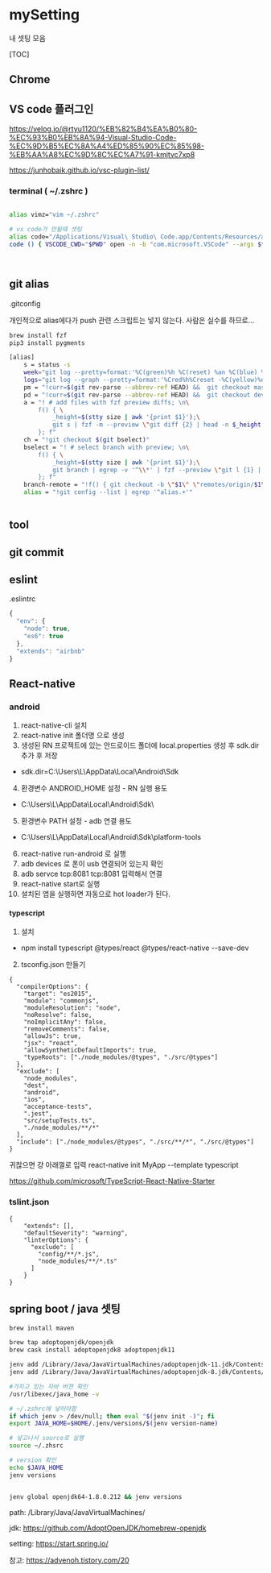 # mySetting
내 셋팅 모음


[TOC]

## Chrome

## VS code 플러그인

https://velog.io/@rtyu1120/%EB%82%B4%EA%B0%80-%EC%93%B0%EB%8A%94-Visual-Studio-Code-%EC%9D%B5%EC%8A%A4%ED%85%90%EC%85%98-%EB%AA%A8%EC%9D%8C%EC%A7%91-kmjtvc7xp8

https://junhobaik.github.io/vsc-plugin-list/

### terminal ( ~/.zshrc )

```bash

alias vimz="vim ~/.zshrc"

# vs code가 안될떄 셋팅
alias code="/Applications/Visual\ Studio\ Code.app/Contents/Resources/app/bin/code"
code () { VSCODE_CWD="$PWD" open -n -b "com.microsoft.VSCode" --args $* ;}

 
```

## git alias


.gitconfig


개인적으로 alias에다가 push 관련 스크립트는 넣지 않는다. 사람은 실수를 하므로...

```bash
brew install fzf
pip3 install pygments

```

```bash
[alias]
    s = status -s
    week="git log --pretty=format:'%C(green)%h %C(reset) %an %C(blue) %ar %C(reset), %C(white) %s' --since='1 week ago'"
    logs="git log --graph --pretty=format:'%Cred%h%Creset -%C(yellow)%d%Creset %s %Cgreen(%cr) %C(bold blue)<%an>%Creset' --a    bbrev-commit"
    pm = "!curr=$(git rev-parse --abbrev-ref HEAD) &&  git checkout master && git pull && git checkout $curr"
    pd = "!curr=$(git rev-parse --abbrev-ref HEAD) &&  git checkout develop && git pull && git checkout $curr"
    a = "! # add files with fzf preview diffs; \n\
        f() { \
            _height=$(stty size | awk '{print $1}');\
            git s | fzf -m --preview \"git diff {2} | head -n $_height | pygmentize\" | awk '{print $2}' | xargs git add; \
        }; f"
    ch = "!git checkout $(git bselect)"
    bselect = "! # select branch with preview; \n\
        f() { \
            _height=$(stty size | awk '{print $1}');\
            git branch | egrep -v '^\\*' | fzf --preview \"git l {1} | head -n $_height\"; \
        }; f"
    branch-remote = "!f() { git checkout -b \"$1\" \"remotes/origin/$1\"; }; f"
    alias = "!git config --list | egrep '^alias.+'"
    
```


## tool


## git commit

## eslint 


.eslintrc

```javascript
{
  "env": {
    "node": true,
    "es6": true
  },
  "extends": "airbnb"
}
```

## React-native 

### android

1. react-native-cli 설치
2. react-native init 폴더명 으로 생성
3. 생성된 RN 프로젝트에 있는 안드로이드 폴더에 local.properties 생성 후 sdk.dir 추가 후 저장

- sdk.dir=C\:\\Users\\L\\AppData\\Local\\Android\\Sdk

4. 환경변수 ANDROID_HOME 설정 - RN 실행 용도

- C:\Users\L\AppData\Local\Android\Sdk\

5. 환경변수 PATH 설정 - adb 연결 용도

- C:\Users\L\AppData\Local\Android\Sdk\platform-tools

6. react-native run-android 로 실행
7. adb devices 로 폰이 usb 연결되어 있는지 확인
8. adb servce tcp:8081 tcp:8081 입력해서 연결
9. react-native start로 실행
10. 설치된 앱을 실행하면 자동으로 hot loader가 된다.

#### typescript

1. 설치

- npm install typescript @types/react @types/react-native --save-dev

2. tsconfig.json 만들기

```
{
  "compilerOptions": {
    "target": "es2015",
    "module": "commonjs",
    "moduleResolution": "node",
    "noResolve": false,
    "noImplicitAny": false,
    "removeComments": false,
    "allowJs": true,
    "jsx": "react",
    "allowSyntheticDefaultImports": true,
    "typeRoots": ["./node_modules/@types", "./src/@types"]
  },
  "exclude": [
    "node_modules",
    "dest",
    "android",
    "ios",
    "acceptance-tests",
    ".jest",
    "src/setupTests.ts",
    "./node_modules/**/*"
  ],
  "include": ["./node_modules/@types", "./src/**/*", "./src/@types"]
}

```

귀찮으면 걍 아래껄로 입력
react-native init MyApp --template typescript

https://github.com/microsoft/TypeScript-React-Native-Starter

### tslint.json

```
{
    "extends": [],
    "defaultSeverity": "warning",
    "linterOptions": {
      "exclude": [
        "config/**/*.js",
        "node_modules/**/*.ts"
      ]
    }
}
```


## spring boot / java 셋팅

```bash
brew install maven

brew tap adoptopenjdk/openjdk
brew cask install adoptopenjdk8 adoptopenjdk11

jenv add /Library/Java/JavaVirtualMachines/adoptopenjdk-11.jdk/Contents/Home
jenv add /Library/Java/JavaVirtualMachines/adoptopenjdk-8.jdk/Contents/Home

#가지고 있는 자바 버젼 확인
/usr/libexec/java_home -v 

# ~/.zshrc에 넣어야함
if which jenv > /dev/null; then eval "$(jenv init -)"; fi
export JAVA_HOME=$HOME/.jenv/versions/$(jenv version-name)

# 넣고나서 source로 실행
source ~/.zhsrc

# version 확인
echo $JAVA_HOME
jenv versions


jenv global openjdk64-1.8.0.212 && jenv versions

```
path: /Library/Java/JavaVirtualMachines/

jdk: https://github.com/AdoptOpenJDK/homebrew-openjdk

setting: https://start.spring.io/

참고: https://advenoh.tistory.com/20
